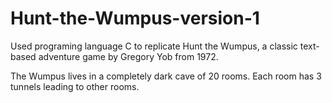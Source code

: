 # Hunt-the-Wumpus-version-1
Used programing language C to replicate Hunt the Wumpus, a classic text-based adventure game by Gregory Yob from 1972. 

The Wumpus lives in a completely dark cave of 20 rooms. Each 
room has 3 tunnels leading to other rooms.       

